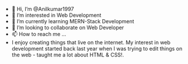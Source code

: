 - 👋 Hi, I’m @Anilkumar1997
- 👀 I’m interested in Web Development
- 🌱 I’m currently learning MERN-Stack Development
- 💞️ I’m looking to collaborate on Web Developer
- 📫 How to reach me ...
- I enjoy creating things that live on the internet. My interest in web development started back last year when I was trying to edit things   on the web - taught me a lot about HTML & CSS!.

<!---
Anilkumr1997/Anilkumr1997 is a ✨ special ✨ repository because its `README.md` (this file) appears on your GitHub profile.
You can click the Preview link to take a look at your changes.
--->
